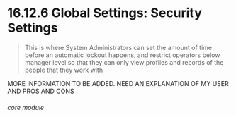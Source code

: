 # 16.12.6 Global Settings: Security Settings

> This is where System Administrators can set the amount of time before an automatic lockout happens, and restrict operators below manager level so that they can only view profiles and records of the people that they work with

MORE INFORMATION TO BE ADDED. NEED AN EXPLANATION OF MY USER AND PROS AND CONS


###### core module
